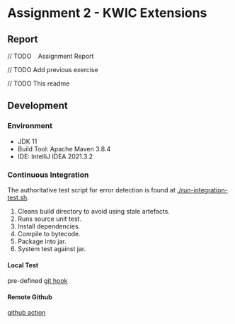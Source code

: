 # Assignment 2 - KWIC Extensions

## Report

// TODO
` ` Assignment Report

// TODO
    Add previous exercise

// TODO 
    This readme

## Development

### Environment

- JDK 11
- Build Tool: Apache Maven 3.8.4
- IDE: IntelliJ IDEA 2021.3.2

### Continuous Integration

The authoritative test script for error detection is found at [./run-integration-test.sh](./run-integration-test.sh).

1. Cleans build directory to avoid using stale artefacts.
2. Runs source unit test.
3. Install dependencies.
4. Compile to bytecode.
5. Package into jar.
6. System test against jar.

#### Local Test

pre-defined [git hook](./dev/pre-commit)

#### Remote Github

[github action](./.github/workflows/flow.yaml)
